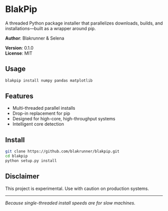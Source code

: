 # BlakPip

A threaded Python package installer that parallelizes downloads, builds, and installations—built as a wrapper around pip.

**Author**: Blakrunner & Selena 

**Version**: 0.1.0  
**License**: MIT

## Usage

```bash
blakpip install numpy pandas matplotlib
```

## Features

- Multi-threaded parallel installs  
- Drop-in replacement for pip  
- Designed for high-core, high-throughput systems  
- Intelligent core detection  

## Install

```bash
git clone https://github.com/blakrunner/blakpip.git
cd blakpip
python setup.py install
```

## Disclaimer

This project is experimental. Use with caution on production systems.

---

*Because single-threaded install speeds are for slow machines.*

